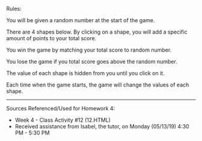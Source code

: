 Rules:

You will be given a random number at the start of the game.

There are 4 shapes below. By clicking on a shape, you will add a specific amount of points to your total score.

You win the game by matching your total score to random number.

You lose the game if you total score goes above the random number.

The value of each shape is hidden from you until you click on it.

Each time when the game starts, the game will change the values of each shape.




**************************************************************************************************
Sources Referenced/Used for Homework 4:

- Week 4 - Class Activity #12 (12.HTML)
- Received assistance from Isabel, the tutor, on Monday (05/13/19) 4:30 PM  - 5:30 PM

